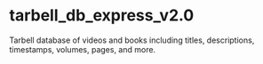 # tarbell_db_express_v2.0
Tarbell database of videos and books including titles, descriptions, timestamps, volumes, pages, and more.
